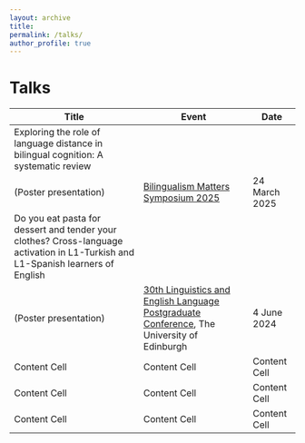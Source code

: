 ```yaml
---
layout: archive
title: 
permalink: /talks/
author_profile: true
---
```


**Talks**
=========

| Title  | Event | Date |
| ------------- | ------------- | ------------- |
| Exploring the role of language distance in bilingual cognition: A systematic review
(Poster presentation)  | [Bilingualism Matters Symposium 2025](https://www.bilingualism-matters.org/events/bilingualism-matters-symposium-2025)  | 24 March 2025  |
| Do you eat pasta for dessert and tender your clothes? Cross-language activation in L1-Turkish and L1-Spanish learners of English
(Poster presentation)  | [30th Linguistics and English Language Postgraduate Conference](https://pgc.lel.ed.ac.uk/), The University of Edinburgh  | 4 June 2024  |
| Content Cell  | Content Cell  | Content Cell  |
| Content Cell  | Content Cell  | Content Cell  |
| Content Cell  | Content Cell  | Content Cell  |
